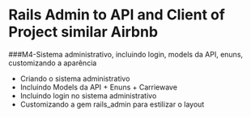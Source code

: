 # Rails  Admin to API and Client of Project similar Airbnb

###M4-Sistema administrativo, incluindo login, models da API, enuns, customizando a aparência
  * Criando o sistema administrativo
  * Incluindo Models da API + Enuns + Carriewave
  * Incluindo login no sistema administrativo
  * Customizando a gem rails_admin para estilizar o layout
